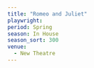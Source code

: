 ```yaml
---
title: "Romeo and Juliet"
playwright:
period: Spring
season: In House
season_sort: 300
venue:
  - New Theatre
---
```

